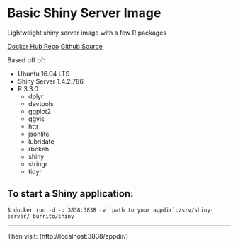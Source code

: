 Basic Shiny Server Image
======
Lightweight shiny server image with a few R packages

[Docker Hub Repo](https://hub.docker.com/r/burrito/shiny/)
[Github Source](https://github.com/ajay-d/docker-shiny)

Based off of:
* Ubuntu 16.04 LTS
* Shiny Server 1.4.2.786
* R 3.3.0
   * dplyr 
   * devtools
   * ggplot2
   * ggvis
   * httr
   * jsonlite
   * lubridate
   * rbokeh
   * shiny 
   * stringr
   * tidyr


To start a Shiny application:
-----
```
$ docker run -d -p 3838:3838 -v `path to your appdir`:/srv/shiny-server/ burrito/shiny
```
---

Then visit: (http://localhost:3838/appdir/)
